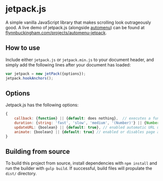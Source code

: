 
# jetpack.js
A simple vanilla JavaScript library that makes scrolling look outrageously good.
A live demo of jetpack.js (alongside [automenu](https://github.com/flynnham/automenu)) can be found at [flynnbuckingham.com/projects/automenu-jetpack](http://flynnbuckingham.com/projects/automenu-jetpack).


## How to use
Include either `jetpack.js` or `jetpack.min.js` to your document header, and simply add the following lines after your document has loaded:
```javascript
var jetpack = new jetPack({options});
jetpack.hookAnchors();
```

## Options

Jetpack.js has the following options:
```javascript
{
    callback: {function} || {default: does nothing},  // executes a function after object is successfully initialized. This does nothing by default.
    duration: {string: 'fast', 'slow', 'medium', '(Number)'} || {Number} || {default: 900}, // the duration of each page animation. This is 900ms by default.
    updateURL: {boolean} || {default: true}, // enabled automatic URL updating when page animation's are finished. Enabled by default.
    animate: {boolean} || {default: true} // enabled or disables page animation.
}
```

## Building from source

To build this project from source, install dependencies with `npm install` and run the builder with `gulp build`. If successful, build files will propulate the `dist/` directory.